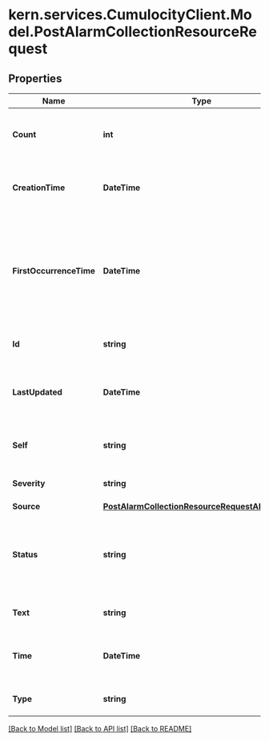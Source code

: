 
# kern.services.CumulocityClient.Model.PostAlarmCollectionResourceRequest

## Properties

Name | Type | Description | Notes
------------ | ------------- | ------------- | -------------
**Count** | **int** | Number of times that this alarm has been triggered. | [optional] [readonly] 
**CreationTime** | **DateTime** | The date and time when the alarm was created. | [optional] [readonly] 
**FirstOccurrenceTime** | **DateTime** | The time at which the alarm occurred for the first time. Only present when &#x60;count&#x60; is greater than 1. | [optional] [readonly] 
**Id** | **string** | Unique identifier of the alarm. | [optional] [readonly] 
**LastUpdated** | **DateTime** | The date and time when the alarm was last updated. | [optional] [readonly] 
**Self** | **string** | A URL linking to this resource. | [optional] [readonly] 
**Severity** | **string** | The severity of the alarm. | 
**Source** | [**PostAlarmCollectionResourceRequestAllOfSource**](PostAlarmCollectionResourceRequestAllOfSource.md) |  | 
**Status** | **string** | The status of the alarm. If not specified, a new alarm will be created as ACTIVE. | [optional] 
**Text** | **string** | Description of the alarm. | 
**Time** | **DateTime** | The date and time when the alarm is triggered. | 
**Type** | **string** | Identifies the type of this alarm. | 

[[Back to Model list]](../README.md#documentation-for-models)
[[Back to API list]](../README.md#documentation-for-api-endpoints)
[[Back to README]](../README.md)

